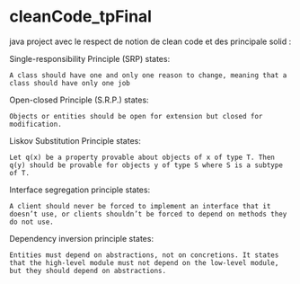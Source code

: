 # cleanCode_tpFinal
java project avec le respect de notion de clean code et des
principale solid :

Single-responsibility Principle (SRP) states:

    A class should have one and only one reason to change, meaning that a class should have only one job
    
    
Open-closed Principle (S.R.P.) states:

    Objects or entities should be open for extension but closed for modification.
    
    
Liskov Substitution Principle states:

    Let q(x) be a property provable about objects of x of type T. Then q(y) should be provable for objects y of type S where S is a subtype of T.
    
    
 Interface segregation principle states:

    A client should never be forced to implement an interface that it doesn’t use, or clients shouldn’t be forced to depend on methods they do not use.

Dependency inversion principle states:

    Entities must depend on abstractions, not on concretions. It states that the high-level module must not depend on the low-level module, but they should depend on abstractions.
